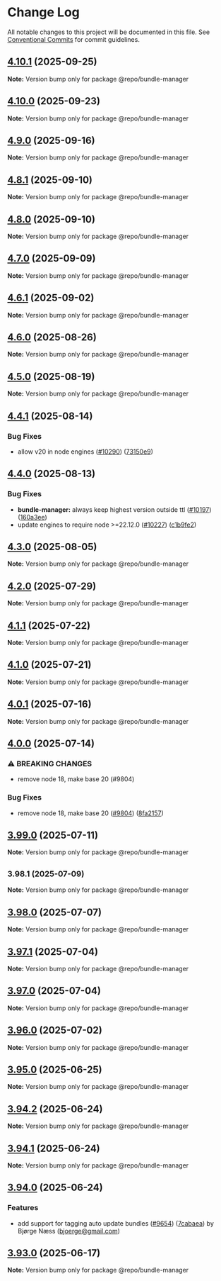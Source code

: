 # Change Log

All notable changes to this project will be documented in this file.
See [Conventional Commits](https://conventionalcommits.org) for commit guidelines.

## [4.10.1](https://github.com/sanity-io/sanity/compare/v4.10.0...v4.10.1) (2025-09-25)

**Note:** Version bump only for package @repo/bundle-manager





## [4.10.0](https://github.com/sanity-io/sanity/compare/v4.9.0...v4.10.0) (2025-09-23)

**Note:** Version bump only for package @repo/bundle-manager





## [4.9.0](https://github.com/sanity-io/sanity/compare/v4.8.1...v4.9.0) (2025-09-16)

**Note:** Version bump only for package @repo/bundle-manager





## [4.8.1](https://github.com/sanity-io/sanity/compare/v4.8.0...v4.8.1) (2025-09-10)

**Note:** Version bump only for package @repo/bundle-manager





## [4.8.0](https://github.com/sanity-io/sanity/compare/v4.7.0...v4.8.0) (2025-09-10)

**Note:** Version bump only for package @repo/bundle-manager





## [4.7.0](https://github.com/sanity-io/sanity/compare/v4.6.1...v4.7.0) (2025-09-09)

**Note:** Version bump only for package @repo/bundle-manager





## [4.6.1](https://github.com/sanity-io/sanity/compare/v4.6.0...v4.6.1) (2025-09-02)

**Note:** Version bump only for package @repo/bundle-manager





## [4.6.0](https://github.com/sanity-io/sanity/compare/v4.5.0...v4.6.0) (2025-08-26)

**Note:** Version bump only for package @repo/bundle-manager





## [4.5.0](https://github.com/sanity-io/sanity/compare/v4.4.1...v4.5.0) (2025-08-19)

**Note:** Version bump only for package @repo/bundle-manager





## [4.4.1](https://github.com/sanity-io/sanity/compare/v4.4.0...v4.4.1) (2025-08-14)


### Bug Fixes

* allow v20 in node engines ([#10290](https://github.com/sanity-io/sanity/issues/10290)) ([73150e9](https://github.com/sanity-io/sanity/commit/73150e9befde5cb531279c9b206a08682df3ff38))



## [4.4.0](https://github.com/sanity-io/sanity/compare/v4.3.0...v4.4.0) (2025-08-13)


### Bug Fixes

* **bundle-manager:** always keep highest version outside ttl ([#10197](https://github.com/sanity-io/sanity/issues/10197)) ([160a3ee](https://github.com/sanity-io/sanity/commit/160a3ee2725f276cf56b4b0482c1dd92fdce6346))
* update engines to require node >=22.12.0 ([#10227](https://github.com/sanity-io/sanity/issues/10227)) ([c1b9fe2](https://github.com/sanity-io/sanity/commit/c1b9fe2b70ccbb9ff4bce0845dfaad25cafcd35a))



## [4.3.0](https://github.com/sanity-io/sanity/compare/v4.2.0...v4.3.0) (2025-08-05)

**Note:** Version bump only for package @repo/bundle-manager





## [4.2.0](https://github.com/sanity-io/sanity/compare/v4.1.1...v4.2.0) (2025-07-29)

**Note:** Version bump only for package @repo/bundle-manager





## [4.1.1](https://github.com/sanity-io/sanity/compare/v4.1.0...v4.1.1) (2025-07-22)

**Note:** Version bump only for package @repo/bundle-manager





## [4.1.0](https://github.com/sanity-io/sanity/compare/v4.0.1...v4.1.0) (2025-07-21)

**Note:** Version bump only for package @repo/bundle-manager





## [4.0.1](https://github.com/sanity-io/sanity/compare/v4.0.0...v4.0.1) (2025-07-16)

**Note:** Version bump only for package @repo/bundle-manager





## [4.0.0](https://github.com/sanity-io/sanity/compare/v3.99.0...v4.0.0) (2025-07-14)


### ⚠ BREAKING CHANGES

* remove node 18, make base 20 (#9804)

### Bug Fixes

* remove node 18, make base 20 ([#9804](https://github.com/sanity-io/sanity/issues/9804)) ([8fa2157](https://github.com/sanity-io/sanity/commit/8fa2157bf7d5f1390f0e1663cb32bb1ffd361188))



## [3.99.0](https://github.com/sanity-io/sanity/compare/v3.98.1...v3.99.0) (2025-07-11)

**Note:** Version bump only for package @repo/bundle-manager





## <small>3.98.1 (2025-07-09)</small>

**Note:** Version bump only for package @repo/bundle-manager





## [3.98.0](https://github.com/sanity-io/sanity/compare/v3.97.1...v3.98.0) (2025-07-07)

**Note:** Version bump only for package @repo/bundle-manager

## [3.97.1](https://github.com/sanity-io/sanity/compare/v3.97.0...v3.97.1) (2025-07-04)

**Note:** Version bump only for package @repo/bundle-manager

## [3.97.0](https://github.com/sanity-io/sanity/compare/v3.96.0...v3.97.0) (2025-07-04)

**Note:** Version bump only for package @repo/bundle-manager

## [3.96.0](https://github.com/sanity-io/sanity/compare/v3.95.0...v3.96.0) (2025-07-02)

**Note:** Version bump only for package @repo/bundle-manager

## [3.95.0](https://github.com/sanity-io/sanity/compare/v3.94.2...v3.95.0) (2025-06-25)

**Note:** Version bump only for package @repo/bundle-manager

## [3.94.2](https://github.com/sanity-io/sanity/compare/v3.94.1...v3.94.2) (2025-06-24)

**Note:** Version bump only for package @repo/bundle-manager

## [3.94.1](https://github.com/sanity-io/sanity/compare/v3.94.0...v3.94.1) (2025-06-24)

**Note:** Version bump only for package @repo/bundle-manager

## [3.94.0](https://github.com/sanity-io/sanity/compare/v3.93.0...v3.94.0) (2025-06-24)

### Features

* add support for tagging auto update bundles ([#9654](https://github.com/sanity-io/sanity/issues/9654)) ([7cabaea](https://github.com/sanity-io/sanity/commit/7cabaeaf785d1d46d0a886d9c825137063616b87)) by Bjørge Næss (bjoerge@gmail.com)

## [3.93.0](https://github.com/sanity-io/sanity/compare/v3.92.0...v3.93.0) (2025-06-17)

**Note:** Version bump only for package @repo/bundle-manager
